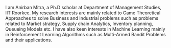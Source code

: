 I am Anirban Mitra, a Ph.D scholar at Department of Management Studies, IIT Roorkee.
My research interests are mainly related to Game Theoretical Approaches to solve Business and Industrial problems such as problems related to Market strategy, Supply chain Analytics, Inventory planning, Queueing Models etc.
I have also keen interests in Machine Learning mainly in Reinforcement Learning Algorithms such as Multi-Armed Bandit Problems and their applications.
